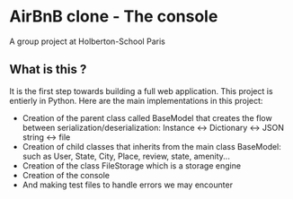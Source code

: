 # AirBnB clone - The console

A group project at Holberton-School Paris

## What is this ?

It is the first step towards building a full web application. This project is entierly in Python. Here are the main implementations in this project:

- Creation of the parent class called BaseModel that creates the flow between serialization/deserialization: Instance <-> Dictionary <-> JSON string <-> file
- Creation of child classes that inherits from the main class BaseModel: such as User, State, City, Place, review, state, amenity...
- Creation of the class FileStorage which is a storage engine
- Creation of the console
- And making test files to handle errors we may encounter
